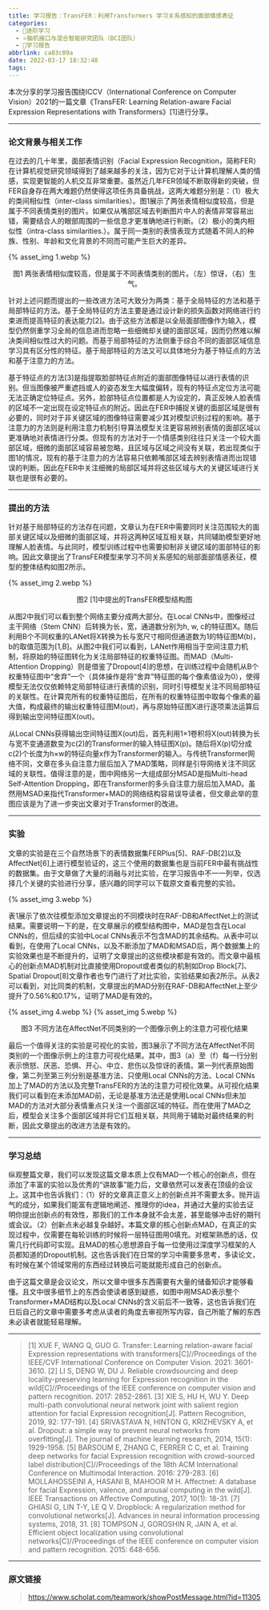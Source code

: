 ```yaml
---
title: 学习报告：TransFER：利用Transformers 学习关系感知的面部情感表征
categories:
  - 🌙进阶学习
  - ⭐脑机接口与混合智能研究团队（BCI团队）
  - 💫学习报告
abbrlink: ca83c09a
date: 2022-03-17 18:32:48
tags:
---
```


本次分享的学习报告围绕ICCV（International Conference on Computer Vision）2021的一篇文章《TransFER: Learning Relation-aware Facial Expression Representations with Transformers》[1]进行分享。

<!--more-->

***

### 论文背景与相关工作

在过去的几十年里，面部表情识别（Facial Expression Recognition，简称FER）在计算机视觉研究领域得到了越来越多的关注，因为它对于让计算机理解人类的情感，实现更智能的人机交互非常重要。虽然近几年FER领域不断取得新的突破，但FER自身存在两大难题仍然使得这项任务具备挑战，这两大难题分别是：（1）极大的类间相似性（inter-class similarities）。图1展示了两张表情相似度较高，但是属于不同表情类别的图片。如果仅从嘴部区域去判断图片中人的表情非常容易出错，需要结合人的眼部周围的一些信息才更准确地进行判断。（2）极小的类内相似性（intra-class similarities.）。属于同一类别的表情表现方式随着不同人的种族、性别、年龄和文化背景的不同而可能产生巨大的差异。 

{% asset_img 1.webp %}
<div align='center'>图1 两张表情相似度较高，但是属于不同表情类别的图片。（左）惊讶，（右）生气。</div>

针对上述问题而提出的一些改进方法可大致分为两类：基于全局特征的方法和基于局部特征的方法。基于全局特征的方法主要是通过设计新的损失函数对网络进行约束进而提高特征的表达能力[2]。由于这些方法都是以全局面部图像作为输入，模型仍然侧重学习全局的信息进而忽略一些细微却关键的面部区域，因而仍然难以解决类间相似性过大的问题。而基于局部特征的方法侧重于综合不同的面部区域信息学习具有区分性的特征。基于局部特征的方法又可以具体地分为基于特征点的方法和基于注意力的方法。

基于特征点的方法[3]是指提取脸部特征点附近的面部图像特征以进行表情的识别。但当图像被严重遮挡或人的姿态发生大幅度偏转，现有的特征点定位方法可能无法正确定位特征点。另外，脸部特征点位置都是人为设定的，真正反映人脸表情的区域不一定出现在设定特征点的附近。因此在FER中捕捉关键的面部区域是很有必要的，同时对于非关键区域的图像特征需要减少其对模型识别过程的影响。基于注意力的方法则是利用注意力机制引导算法模型关注更容易辨别表情的面部区域以更准确地对表情进行分类。但现有的方法对于一个情感类别往往只关注一个较大面部区域，细微的面部区域容易被忽略，且区域与区域之间没有关联，若出现类似于图1的情况，现有的基于注意力的方法容易只依赖嘴部区域去辨别表情进而出现错误的判断。因此在FER中关注细微的局部区域并将这些区域与大的关键区域进行关联也是很有必要的。

***

### 提出的方法

针对基于局部特征的方法存在问题，文章认为在FER中需要同时关注范围较大的面部关键区域以及细微的面部区域，并将这两种区域互相关联，共同辅助模型更好地理解人脸表情。与此同时，模型训练过程中也需要抑制非关键区域的面部特征的影响。因此文章提出了TransFER模型来学习不同关系感知的局部面部情感表征，模型的整体结构如图2所示。 

{% asset_img 2.webp %}
<div align='center'>图2 [1]中提出的TransFER模型结构图</div>

从图2中我们可以看到整个网络主要分成两大部分。在Local CNNs中，图像经过主干网络（Stem CNN）后转换为长，宽，通道数分别为h, w, c的特征图X。随后利用B个不同权重的LANet将X转换为长与宽尺寸相同但通道数为1的特征图M(b)，b的取值范围为[1,B]。从图2中我们可以看到，LANet作用相当于空间注意力机制，将原始的特征图转化为关注局部特征的权重特征图。而MAD（Multi-Attention Dropping）则是借鉴了Dropout[4]的思想，在训练过程中会随机从B个权重特征图中“舍弃”一个（具体操作是将“舍弃”特征图的每个像素值设为0），使得模型无法仅仅依赖特定局部特征进行表情的识别，同时引导模型关注不同局部特征的关联性。在计算完所有的权重特征图后，在所有的权重特征图中取每个像素的最大值，构成最终的输出权重特征图M(out)，再与原始特征图X进行逐项乘法运算后得到输出空间特征图X(out)。

从Local CNNs获得输出空间特征图X(out)后，首先利用1×1卷积将X(out)转换为长与宽不变通道数变为c(2)的Transformer的输入特征图X(p)。随后将X(p)切分成c(2)个长度为h×w的特征向量x作为Transformer的输入。与传统Transformer网络不同，文章在多头自注意力层后加入了MAD策略，同样是引导网络关注不同区域的关联性。值得注意的是，图中网络另一大组成部分MSAD是指Multi-head Self-Attention Dropping，即在Transformer的多头自注意力层后加入MAD。虽然用MSAD来指代Transformer+MAD的网络结构容易误导读者，但文章此举的意图应该是为了进一步突出文章对于Transformer的改进。

***

### 实验

文章的实验是在三个自然场景下的表情数据集FERPlus[5]、RAF-DB[2]以及AffectNet[6]上进行模型验证的，这三个使用的数据集也是当前FER中最有挑战性的数据集。由于文章做了大量的消融与对比实验，在学习报告中不一一列举，仅选择几个关键的实验进行分享，感兴趣的同学可以下载原文查看完整的实验。

{% asset_img 3.webp %}

表1展示了依次往模型添加文章提出的不同模块时在RAF-DB和AffectNet上的测试结果。需要说明一下的是，在文章展示的模型结构图中，MAD是包含在Local CNNs的，但后续的实验中Local CNNs表示不包含MAD的其余结构。从表中可以看到，在使用了Local CNNs，以及不断添加了MAD和MSAD后，两个数据集上的实验效果也是不断提升的，证明了文章提出的这些模块都是有效的。而文章中最核心的创新点MAD机制对比直接使用Dropout或者类似的机制如Drop Block[7]、Spatial Dropout[8]文章作者也专门进行了对比实验，实验结果如表2所示。从表2可以看到，对比同类的机制，文章提出的MAD分别在RAF-DB和AffectNet上至少提升了0.56%和0.17%，证明了MAD是有效的。

{% asset_img 4.webp %}
{% asset_img 5.webp %}
<div align='center'>图3 不同方法在AffectNet不同类别的一个图像示例上的注意力可视化结果 </div>

最后一个值得关注的实验是可视化的实验，图3展示了不同方法在AffectNet不同类别的一个图像示例上的注意力可视化结果。其中，图3（a）至（f）每一行分别表示愤怒、厌恶、恐惧、开心、中立、悲伤以及惊讶的表情。第一列代表原始图像，第二列至第三列分别是基准方法、只使用Local CNNs的方法、Local CNNs加上了MAD的方法以及完整TransFER的方法的注意力可视化效果。从可视化结果我们可以看到在未添加MAD前，无论是基准方法还是使用Local CNNs但未加MAD的方法对大部分表情重点只关注一个面部区域的特征。而在使用了MAD之后，模型会关注多个面部区域并将它们互相关联，共同用于辅助对最终结果的判断，因此文章提出的改进方法是有效的。

***

### 学习总结

纵观整篇文章，我们可以发现这篇文章本质上仅有MAD一个核心的创新点，但在添加了丰富的实验以及优秀的“讲故事”能力后，文章依然可以发表在顶级的会议上。这其中也告诉我们：（1）好的文章真正意义上的创新点并不需要太多。抛开运气的成分，如果我们能富有逻辑地阐述、推理你的idea，并通过大量的实验去证明你提出创新点的有效性，那我们的工作本身就不会太差，甚至能够冲击好的期刊或会议。（2）创新点未必越复杂越好。本篇文章的核心创新点MAD，在真正的实现过程中，仅需要在每轮训练的时候将一层特征图用0填充。对框架熟悉的话，仅需几行代码即可实现。且MAD的核心思想源自于每一位使用过深度学习框架的人员都知道的Dropout机制。这也告诉我们在日常的学习中需要多思考，多读论文，有时候在某个领域常用的东西经过转换后可能就能形成自己的创新点。

由于这篇文章是会议论文，所以文章中很多东西需要有大量的储备知识才能够看懂。且文中很多细节上的东西会使读者感到疑惑，如图中用MSAD表示整个Transformer+MAD结构以及Local CNNs的含义前后不一致等，这也告诉我们在日后自己的文章中需要多考虑从读者的角度去审视所写内容，自己所能了解的东西未必读者就能轻易理解。

***

> [1] XUE F, WANG Q, GUO G. Transfer: Learning relation-aware facial Expression representations with transformers[C]//Proceedings of the IEEE/CVF International Conference on Computer Vision. 2021: 3601-3610.
> [2] LI S, DENG W, DU J. Reliable crowdsourcing and deep locality-preserving learning for Expression recognition in the wild[C]//Proceedings of the IEEE conference on computer vision and pattern recognition. 2017: 2852-2861.
> [3] XIE S, HU H, WU Y. Deep multi-path convolutional neural network joint with salient region attention for facial Expression recognition[J]. Pattern Recognition, 2019, 92: 177-191.
> [4] SRIVASTAVA N, HINTON G, KRIZHEVSKY A, et al. Dropout: a simple way to prevent neural networks from overfitting[J]. The journal of machine learning research, 2014, 15(1): 1929-1958.
> [5] BARSOUM E, ZHANG C, FERRER C C, et al. Training deep networks for facial Expression recognition with crowd-sourced label distribution[C]//Proceedings of the 18th ACM International Conference on Multimodal Interaction. 2016: 279-283.
> [6] MOLLAHOSSEINI A, HASANI B, MAHOOR M H. Affectnet: A database for facial Expression, valence, and arousal computing in the wild[J]. IEEE Transactions on Affective Computing, 2017, 10(1): 18-31.
> [7] GHIASI G, LIN T-Y, LE Q V. Dropblock: A regularization method for convolutional networks[J]. Advances in neural information processing systems, 2018, 31.
> [8] TOMPSON J, GOROSHIN R, JAIN A, et al. Efficient object localization using convolutional networks[C]//Proceedings of the IEEE conference on computer vision and pattern recognition. 2015: 648-656.

***

### 原文链接

> <https://www.scholat.com/teamwork/showPostMessage.html?id=11305>
